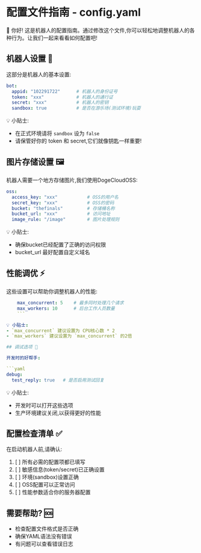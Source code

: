 # 配置文件指南 - config.yaml

👋 你好! 这是机器人的配置指南。通过修改这个文件,你可以轻松地调整机器人的各种行为。让我们一起来看看如何配置吧!

## 机器人设置 🤖

这部分是机器人的基本设置:

```yaml
bot:
  appid: "102291722"      # 机器人的身份证号
  token: "xxx"            # 机器人的通行证
  secret: "xxx"           # 机器人的密钥
  sandbox: true           # 是否在游乐场(测试环境)玩耍
```

💡 小贴士: 
- 在正式环境请将 `sandbox` 设为 `false`
- 请保管好你的 token 和 secret,它们就像钥匙一样重要!

## 图片存储设置 🖼️

机器人需要一个地方存储图片,我们使用DogeCloudOSS:

```yaml
oss:
  access_key: "xxx"           # OSS的用户名
  secret_key: "xxx"           # OSS的密码
  bucket: "thefinals"         # 存储桶名称
  bucket_url: "xxx"           # 访问地址
  image_rule: "/image"        # 图片处理规则
```

💡 小贴士:
- 确保bucket已经配置了正确的访问权限
- bucket_url 最好配置自定义域名

## 性能调优 ⚡

这些设置可以帮助你调整机器人的性能:

```yaml
    max_concurrent: 5    # 最多同时处理几个请求
    max_workers: 10      # 后台工作人员数量
    ```

💡 小贴士:
- `max_concurrent` 建议设置为 CPU核心数 * 2
- `max_workers` 建议设置为 `max_concurrent` 的2倍

## 调试选项 🔧

开发时的好帮手:

```yaml
debug:
  test_reply: true   # 是否启用测试回复
```

💡 小贴士:
- 开发时可以打开这些选项
- 生产环境建议关闭,以获得更好的性能

## 配置检查清单 ✅

在启动机器人前,请确认:

1. [ ] 所有必需的配置项都已填写
2. [ ] 敏感信息(token/secret)已正确设置
3. [ ] 环境(sandbox)设置正确
4. [ ] OSS配置可以正常访问
5. [ ] 性能参数适合你的服务器配置

## 需要帮助? 🆘

- 检查配置文件格式是否正确
- 确保YAML语法没有错误
- 有问题可以查看错误日志
